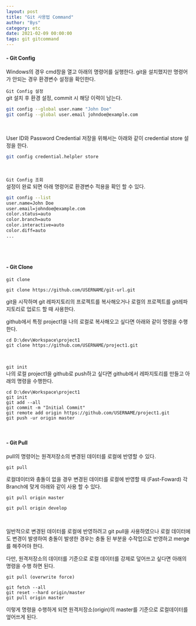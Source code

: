 ```yaml
---
layout: post
title: "Git 사용법 Command"
author: "Bys"
category: etc
date: 2021-02-09 00:00:00
tags: git gitcommand
---
```



#### **- Git Config**

Windows의 경우 cmd창을 열고 아래의 명령어를 실행한다.
git을 설치했지만 명령어가 안되는 경우 환경변수 설정을 확인한다.   


`Git Config 설정`  
git 설치 후 환경 설정, commit 시 해당 이력이 남는다. 
```bash
git config --global user.name "John Doe"
git config --global user.email johndoe@example.com
```
<br>

User ID와 Password Credential 저장을 위해서는 아래와 같이 credential store 설정을 한다.  
```bash
git config credential.helpler store
```
<br>

`Git Config 조회`  
설정이 완료 되면 아래 명령어로 환경변수 적용을 확인 할 수 있다.
```bash
git config --list
user.name=John Doe
user.email=johndoe@example.com
color.status=auto
color.branch=auto
color.interactive=auto
color.diff=auto
...
```
<br><br>


#### **- Git Clone**

`git clone`  
```
git clone https://github.com/USERNAME/git-url.git
```
git을 시작하며 git 레파지토리의 프로젝트를 복사해오거나 로컬의 프로젝트를 git레파지토리로 업로드 할 때 사용한다.

github에서 특정 project1을 나의 로컬로 복사해오고 싶다면 아래와 같이 명령을 수행한다.

```git
cd D:\dev\Workspace\project1 
git clone https://github.com/USERNAME/project1.git
```
<br>

`git init`  
나의 로컬 project1을 github로 push하고 싶다면 github에서 레파지토리를 만들고 아래의 명령을 수행한다.

```git
cd D:\dev\Workspace\project1
git init
git add --all
git commit -m "Initial Commit" 
git remote add origin https://github.com/USERNAME/project1.git 
git push -ur origin master 
```
<br>


#### **- Git Pull**
pull의 명령어는 원격저장소의 변경된 데이터를 로컬에 반영할 수 있다.

`git pull`

로컬데이터와 충돌이 없을 경우 변경된 데이터를 로컬에 반영할 때 (Fast-Foward)
각 Branch에 맞게 아래와 같이 사용 할 수 있다.

```git
git pull origin master
```
```git
git pull origin develop
```
<br>



일반적으로 변경된 데이터를 로컬에 반영하려고 git pull을 사용하였으나 로컬 데이터에도 변경이 발생하여 충돌이 발생한 경우는 충돌 된 부분을 수작업으로 반영하고 merge를 해주어야 한다.

다만, 원격저장소의 데이터를 기준으로 로컬 데이터를 강제로 덮어쓰고 싶다면 아래의 명령을 수행 하면 된다.

`git pull (overwrite force)`
```git
git fetch --all 
git reset --hard origin/master 
git pull origin master  
```
이렇게 명령을 수행하게 되면 원격저장소(origin)의 master를 기준으로 로컬데이터를 엎어쓰게 된다. 

<br><br> 